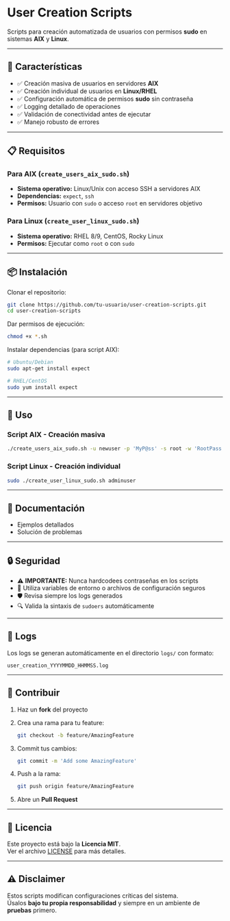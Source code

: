 # User Creation Scripts

Scripts para creación automatizada de usuarios con permisos **sudo** en sistemas **AIX** y **Linux**.

---

## 🚀 Características

- ✅ Creación masiva de usuarios en servidores **AIX**  
- ✅ Creación individual de usuarios en **Linux/RHEL**  
- ✅ Configuración automática de permisos **sudo** sin contraseña  
- ✅ Logging detallado de operaciones  
- ✅ Validación de conectividad antes de ejecutar  
- ✅ Manejo robusto de errores  

---

## 📋 Requisitos

### Para AIX (`create_users_aix_sudo.sh`)
- **Sistema operativo:** Linux/Unix con acceso SSH a servidores AIX  
- **Dependencias:** `expect`, `ssh`  
- **Permisos:** Usuario con `sudo` o acceso `root` en servidores objetivo  

### Para Linux (`create_user_linux_sudo.sh`)
- **Sistema operativo:** RHEL 8/9, CentOS, Rocky Linux  
- **Permisos:** Ejecutar como `root` o con `sudo`  

---

## 📦 Instalación

Clonar el repositorio:

```bash
git clone https://github.com/tu-usuario/user-creation-scripts.git
cd user-creation-scripts
```

Dar permisos de ejecución:

```bash
chmod +x *.sh
```

Instalar dependencias (para script AIX):

```bash
# Ubuntu/Debian
sudo apt-get install expect

# RHEL/CentOS
sudo yum install expect
```

---

## 🔧 Uso

### Script AIX - Creación masiva

```bash
./create_users_aix_sudo.sh -u newuser -p 'MyP@ss' -s root -w 'RootPass' -f servers.txt
```

### Script Linux - Creación individual

```bash
sudo ./create_user_linux_sudo.sh adminuser
```

---

## 📖 Documentación

- Ejemplos detallados  
- Solución de problemas  

---

## 🔒 Seguridad

- ⚠️ **IMPORTANTE:** Nunca hardcodees contraseñas en los scripts  
- 🔐 Utiliza variables de entorno o archivos de configuración seguros  
- 🛡️ Revisa siempre los logs generados  
- 🔍 Valida la sintaxis de `sudoers` automáticamente  

---

## 📝 Logs

Los logs se generan automáticamente en el directorio `logs/` con formato:

```
user_creation_YYYYMMDD_HHMMSS.log
```

---

## 🤝 Contribuir

1. Haz un **fork** del proyecto  
2. Crea una rama para tu feature:  

   ```bash
   git checkout -b feature/AmazingFeature
   ```

3. Commit tus cambios:  

   ```bash
   git commit -m 'Add some AmazingFeature'
   ```

4. Push a la rama:  

   ```bash
   git push origin feature/AmazingFeature
   ```

5. Abre un **Pull Request**  

---

## 📄 Licencia

Este proyecto está bajo la **Licencia MIT**.  
Ver el archivo [LICENSE](LICENSE) para más detalles.  

---

## ⚠️ Disclaimer

Estos scripts modifican configuraciones críticas del sistema.  
Úsalos **bajo tu propia responsabilidad** y siempre en un ambiente de **pruebas** primero.  
